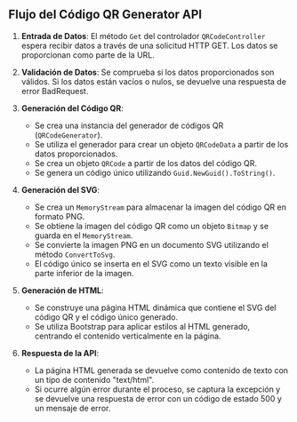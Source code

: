 ## Flujo del Código QR Generator API

1. **Entrada de Datos**: El método `Get` del controlador `QRCodeController` espera recibir datos a través de una solicitud HTTP GET. Los datos se proporcionan como parte de la URL.

2. **Validación de Datos**: Se comprueba si los datos proporcionados son válidos. Si los datos están vacíos o nulos, se devuelve una respuesta de error BadRequest.

3. **Generación del Código QR**:
   - Se crea una instancia del generador de códigos QR (`QRCodeGenerator`).
   - Se utiliza el generador para crear un objeto `QRCodeData` a partir de los datos proporcionados.
   - Se crea un objeto `QRCode` a partir de los datos del código QR.
   - Se genera un código único utilizando `Guid.NewGuid().ToString()`.

4. **Generación del SVG**:
   - Se crea un `MemoryStream` para almacenar la imagen del código QR en formato PNG.
   - Se obtiene la imagen del código QR como un objeto `Bitmap` y se guarda en el `MemoryStream`.
   - Se convierte la imagen PNG en un documento SVG utilizando el método `ConvertToSvg`.
   - El código único se inserta en el SVG como un texto visible en la parte inferior de la imagen.

5. **Generación de HTML**:
   - Se construye una página HTML dinámica que contiene el SVG del código QR y el código único generado.
   - Se utiliza Bootstrap para aplicar estilos al HTML generado, centrando el contenido verticalmente en la página.

6. **Respuesta de la API**:
   - La página HTML generada se devuelve como contenido de texto con un tipo de contenido "text/html".
   - Si ocurre algún error durante el proceso, se captura la excepción y se devuelve una respuesta de error con un código de estado 500 y un mensaje de error.


